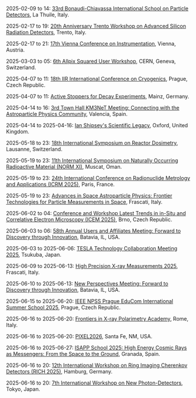 2025-02-09 to 14: [33rd Bonaudi-Chiavassa International School on Particle Detectors](https://gsr.fisica.unimi.it/ "The school trains researchers in particle detector technologies, focusing on design and applications. Topics include silicon trackers, calorimeters, and gas detectors. Lectures cover advancements for LHC upgrades and future experiments, emphasizing high-resolution detection and data acquisition techniques."), La Thuile, Italy.

2025-02-17 to 19: [20th Anniversary Trento Workshop on Advanced Silicon Radiation Detectors](https://tredi2025.fbk.eu/ "TREDI 2025 focuses on advanced silicon radiation detectors for high-energy physics and beyond. Topics include pixel detectors, radiation hardness, and high-resolution tracking. The workshop discusses applications in LHC experiments, space research, and medical imaging, emphasizing technological innovations and performance optimization."), Trento, Italy.

2025-02-17 to 21: [17th Vienna Conference on Instrumentation](https://vci.hephy.at/ "VCI2025 covers advancements in instrumentation for high-energy physics and related fields. Topics include detector design, trigger systems, and data acquisition. The conference highlights innovations in silicon detectors, gas-based detectors, and electronics for LHC upgrades and future experiments, fostering collaboration across disciplines."), Vienna, Austria.

2025-03-03 to 05: [6th Allpix Squared User Workshop](https://cern.ch/allpix-squared "The workshop focuses on the Allpix Squared simulation framework for pixel detectors. Topics include detector modeling, charge collection, and data analysis. Discussions cover applications in high-energy physics experiments, emphasizing simulation accuracy for LHC and future detector designs."), CERN, Geneva, Switzerland.

2025-04-07 to 11: [18th IIR International Conference on Cryogenics](https://cryogenics2025.org/ "Cryogenics 2025 focuses on cryogenic technologies for scientific and industrial applications. Topics include superconducting magnets, cryocoolers, and low-temperature materials. The conference discusses advancements in cryogenics for particle accelerators, fusion research, and space applications, emphasizing efficiency and scalability in cryogenic systems."), Prague, Czech Republic.

2025-04-07 to 11: [Active Stoppers for Decay Experiments](https://indico.cern.ch/event/1410979/ "The workshop explores active stoppers for nuclear decay experiments, focusing on detector technologies. Topics include ion trapping, beta decay measurements, and precision spectroscopy. Discussions cover applications in nuclear structure studies and fundamental symmetries, emphasizing experimental advancements."), Mainz, Germany.

2025-04-14 to 16: [3rd Town Hall KM3NeT Meeting: Connecting with the Astroparticle Physics Community](https://indico.cern.ch/event/1410986/ "The meeting focuses on the KM3NeT neutrino telescope, exploring astroparticle physics. Topics include neutrino detection, cosmic ray studies, and dark matter searches. Discussions cover detector performance, data analysis, and astrophysical implications, advancing neutrino astronomy and multi-messenger astrophysics."), Valencia, Spain.

2025-04-14 to 2025-04-16: [Ian Shipsey's Scientific Legacy](https://indico.cern.ch/event/1410980/ "The workshop honors Ian Shipsey, focusing on his contributions to particle physics and detectors. Topics include silicon trackers, heavy flavor physics, and LHC experiments. Discussions cover advancements in detector technology and experimental techniques."), Oxford, United Kingdom.

2025-05-18 to 23: [18th International Symposium on Reactor Dosimetry](https://isrd18.org/ "ISRD18 addresses reactor dosimetry, focusing on neutron and gamma radiation measurements in nuclear reactors. Topics include dosimeter calibration, radiation damage assessment, and Monte Carlo simulations. The symposium discusses applications in reactor safety, materials testing, and fusion research, emphasizing precision in radiation monitoring."), Lausanne, Switzerland.

2025-05-19 to 23: [11th International Symposium on Naturally Occurring Radioactive Material (NORM XI)](https://normxi.org/ "NORM XI addresses the management of naturally occurring radioactive materials in industrial processes, emphasizing sustainability. It covers radiation protection, waste management, and environmental impact assessment. Discussions focus on optimizing processes in extractive industries, such as oil, gas, and mining, to minimize radiological risks while enhancing efficiency and regulatory compliance."), Muscat, Oman.

2025-05-19 to 23: [24th International Conference on Radionuclide Metrology and Applications (ICRM 2025)](https://icrm2025.org "ICRM 2025 focuses on radionuclide metrology, covering measurement techniques, decay data, and standardization. Topics include low-level radioactivity, nuclear forensics, and applications in environmental monitoring and medical isotopes, emphasizing precision in nuclear measurement methodologies."), Paris, France.

2025-05-19 to 23: [Advances in Space Astroparticle Physics: Frontier Technologies for Particle Measurements in Space](https://indico.cern.ch/event/1410996/ "ASAPP 2025 focuses on astroparticle physics, exploring frontier technologies for space-based particle measurements. Topics include cosmic ray detectors, gamma-ray telescopes, and neutrino experiments. Discussions cover advancements for space missions, emphasizing high-precision detection and data analysis."), Frascati, Italy.

2025-06-02 to 04: [Conference and Workshop Latest Trends in in-Situ and Correlative Electron Microscopy (ICEM 2025)](https://www.icem-brno.eu/ "Explores in-situ and correlative electron microscopy, covering real-time imaging, material dynamics, and multi-modal analysis. Topics include nanostructure characterization, catalysis, and applications in materials science, emphasizing advanced microscopy techniques."), Brno, Czech Republic.

2025-06-03 to 06: [58th Annual Users and Affiliates Meeting: Forward to Discovery through Innovation](https://events.fnal.gov/users-meeting/ "The meeting focuses on particle physics research at Fermilab, emphasizing innovative experimental techniques. Topics include neutrino experiments, muon physics, and detector technologies. Discussions cover advancements in DUNE, Mu2e, and LHC, fostering collaboration for new physics discoveries."), Batavia, IL, USA.

2025-06-03 to 2025-06-06: [TESLA Technology Collaboration Meeting 2025](https://www.tesla-collaboration.org/meetings/ttc2025/ "TTC 2025 advances superconducting RF technology for particle accelerators. Topics include cavity design, cryogenics, and beam dynamics. Discussions cover applications in high-energy physics and future colliders, enhancing accelerator performance and efficiency."), Tsukuba, Japan.

2025-06-09 to 2025-06-13: [High Precision X-ray Measurements 2025](https://hpxm2025.br/ "HPXM 2025 focuses on high-precision X-ray measurements, exploring astrophysical and laboratory applications. Topics include X-ray spectroscopy, detector calibration, and synchrotron techniques. Discussions cover advancements in X-ray telescopes and particle physics experiments."), Frascati, Italy.

2025-06-10 to 2025-06-13: [New Perspectives Meeting: Forward to Discovery through Innovation](https://events.fnal.gov/users-meeting/ "The meeting explores innovative approaches in particle physics, focusing on experimental advancements. Topics include detector technologies, data analysis, and new physics searches. Discussions cover Fermilab’s experiments and future projects, advancing discovery through technological innovation."), Batavia, IL, USA.

2025-06-15 to 2025-06-20: [IEEE NPSS Prague EduCom International Summer School 2025](https://indico.cern.ch/event/1411058/ "PEISS 2025 trains students in nuclear science instrumentation, focusing on detectors. Topics include radiation detection, scintillator technologies, and data acquisition. Lectures cover applications in particle physics and astrophysics, emphasizing experimental techniques."), Prague, Czech Republic.

2025-06-16 to 2025-06-20: [Frontiers in X-ray Polarimetry Academy](https://indico.cern.ch/event/1410983/ "FiXP 2025 trains researchers in X-ray polarimetry, focusing on astrophysical applications. Topics include polarimetric detectors, black hole imaging, and pulsar studies. Lectures cover advancements in X-ray telescopes like IXPE, emphasizing precision measurements of cosmic sources."), Rome, Italy.

2025-06-16 to 2025-06-20: [PIXEL2026](https://pixel2026.org/ "PIXEL2026 focuses on pixel detector technologies for particle physics experiments. Topics include silicon sensors, readout electronics, and radiation hardness. Discussions cover applications in LHC upgrades and future colliders, advancing detector performance."), Santa Fe, NM, USA.

2025-06-16 to 2025-06-27: [ISAPP School 2025: High Energy Cosmic Rays as Messengers: From the Space to the Ground](https://isapp.org/schools/2025/ "The ISAPP School trains researchers in high-energy cosmic rays, focusing on detection techniques. Topics include air showers, gamma-ray astronomy, and detector technologies. Lectures cover applications in multi-messenger astrophysics, emphasizing cosmic ray origins and propagation."), Granada, Spain.

2025-06-16 to 20: [12th International Workshop on Ring Imaging Cherenkov Detectors (RICH 2025)](https://rich2025.desy.de/ "The workshop focuses on advancements in Ring Imaging Cherenkov (RICH) detectors, critical for particle identification in high-energy physics experiments. Topics include novel photodetector technologies, mirror designs, and gas systems. Applications in LHC experiments, neutrino detectors, and future colliders are discussed, emphasizing performance optimization and data analysis techniques."), Hamburg, Germany.

2025-06-16 to 20: [7th International Workshop on New Photon-Detectors](https://pd2025.org/ "The workshop explores advancements in photon detectors for particle physics and astrophysics. Topics include photomultiplier tubes, silicon photomultipliers, and hybrid detectors. Discussions cover applications in LHC experiments, neutrino detection, and gamma-ray observatories, emphasizing sensitivity and timing performance."), Tokyo, Japan.

